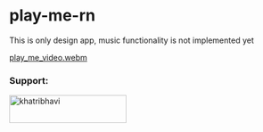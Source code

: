 # play-me-rn

This is only design app, music functionality is not implemented yet


[play_me_video.webm](https://github.com/bhavin-khatri/play-me-rn/assets/87145686/2411dc2b-6d41-4ddf-b7bf-523cd48b9d1f)


<h3 align="left">Support:</h3>
<p><a href="https://www.buymeacoffee.com/khatribhavi"> <img align="left" src="https://cdn.buymeacoffee.com/buttons/v2/default-yellow.png" height="50" width="210" alt="khatribhavi" /></a></p>
